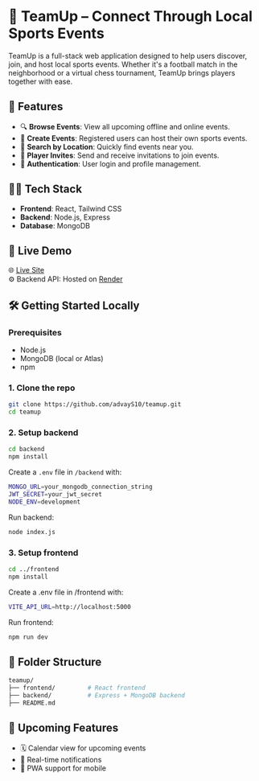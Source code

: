 # 🏀 TeamUp – Connect Through Local Sports Events

TeamUp is a full-stack web application designed to help users discover, join, and host local sports events. Whether it's a football match in the neighborhood or a virtual chess tournament, TeamUp brings players together with ease.

## 🌟 Features

- 🔍 **Browse Events**: View all upcoming offline and online events.
- 📅 **Create Events**: Registered users can host their own sports events.
- 📍 **Search by Location**: Quickly find events near you.
- 🎯 **Player Invites**: Send and receive invitations to join events.
- 🔐 **Authentication**: User login and profile management.

## 🧑‍💻 Tech Stack

- **Frontend**: React, Tailwind CSS
- **Backend**: Node.js, Express
- **Database**: MongoDB

## 🚀 Live Demo

🌐 [Live Site](https://teamup-6goy.onrender.com)  
⚙️ Backend API: Hosted on [Render](https://render.com)

## 🛠️ Getting Started Locally

### Prerequisites

- Node.js
- MongoDB (local or Atlas)
- npm

### 1. Clone the repo

```bash
git clone https://github.com/advayS10/teamup.git
cd teamup
```
### 2. Setup backend

```bash
cd backend
npm install
```

Create a `.env` file in `/backend` with:

```bash
MONGO_URL=your_mongodb_connection_string
JWT_SECRET=your_jwt_secret
NODE_ENV=development
```

Run backend:

```bash
node index.js
```

### 3. Setup frontend

```bash
cd ../frontend
npm install
```

Create a .env file in /frontend with:

```bash
VITE_API_URL=http://localhost:5000
```

Run frontend:

```bash
npm run dev
```

## 📂 Folder Structure

```bash
teamup/
├── frontend/         # React frontend
├── backend/          # Express + MongoDB backend
├── README.md
```

## 📌 Upcoming Features

- 🗓 Calendar view for upcoming events
- 🔔 Real-time notifications
- 📱 PWA support for mobile





